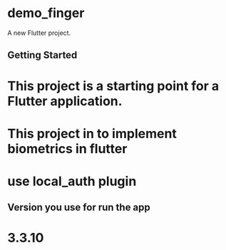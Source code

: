 # demo_finger

A new Flutter project.

## Getting Started

# This project is a starting point for a Flutter application.

# This project in to implement biometrics in flutter
# use local_auth plugin 

## Version you use for run the app
# 3.3.10
